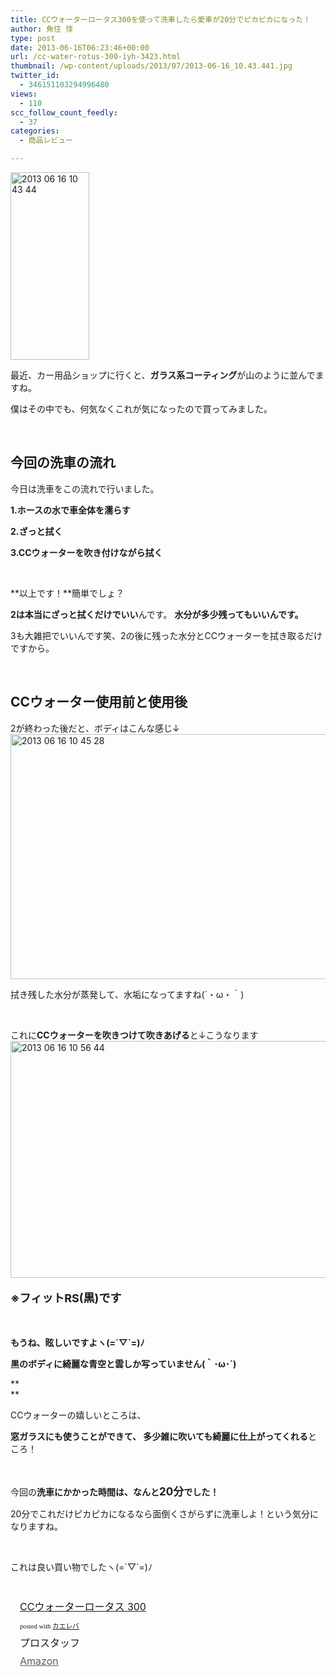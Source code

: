 ```yaml
---
title: CCウォーターロータス300を使って洗車したら愛車が20分でピカピカになった！
author: 魚住 惇
type: post
date: 2013-06-16T06:23:46+00:00
url: /cc-water-rotus-300-iyh-3423.html
thumbnail: /wp-content/uploads/2013/07/2013-06-16_10.43.441.jpg
twitter_id:
  - 346151103294996480
views:
  - 110
scc_follow_count_feedly:
  - 37
categories:
  - 商品レビュー

---
```

<img decoding="async" loading="lazy" title="2013-06-16_10.43.44.jpg" src="/wp-content/uploads/2013/06/2013-06-16_10.43.441.jpg" alt="2013 06 16 10 43 44" width="126" height="300" border="0" />

<!--more-->

最近、カー用品ショップに行くと、**ガラス系コーティング**が山のように並んでますね。

僕はその中でも、何気なくこれが気になったので買ってみました。

 

## 今回の洗車の流れ

今日は洗車をこの流れで行いました。

 **1.ホースの水で車全体を濡らす**

**2.ざっと拭く**

**3.CCウォーターを吹き付けながら拭く**

 

**以上です！**簡単でしょ？

**2は本当にざっと拭くだけでいい**んです。 **水分が多少残ってもいいんです。**

3も大雑把でいいんです笑、2の後に残った水分とCCウォーターを拭き取るだけですから。

 

## CCウォーター使用前と使用後

2が終わった後だと、ボディはこんな感じ↓<img decoding="async" loading="lazy" title="2013-06-16_10.45.28.jpg" src="/wp-content/uploads/2013/06/2013-06-16_10.45.28.jpg" alt="2013 06 16 10 45 28" width="600" height="392" border="0" /> 

拭き残した水分が蒸発して、水垢になってますね(´・ω・｀)

 

これに**CCウォーターを吹きつけて吹きあげる**と↓こうなります<img decoding="async" loading="lazy" title="2013-06-16_10.56.44.jpg" src="/wp-content/uploads/2013/06/2013-06-16_10.56.44.jpg" alt="2013 06 16 10 56 44" width="600" height="379" border="0" /> 

<p style="font-size: 18px;">
  <b>※フィットRS(黒)です</b>
</p>

 

**もうね、眩しいですよヽ(=´▽\`=)ﾉ**

**黒のボディに綺麗な青空と雲しか写っていません(｀･ω･´)**

**  
** 

CCウォーターの嬉しいところは、

**窓ガラスにも使うことができて、 多少雑に吹いても綺麗に仕上がってくれる**ところ！

 

今回の**洗車にかかった時間は、なんと<span style="font-size: 17px;">20分</span>でした！**

20分でこれだけピカピカになるなら面倒くさがらずに洗車しよ！という気分になりますね。

 

これは良い買い物でしたヽ(=´▽\`=)ﾉ

 

<div class="kaerebalink-box" style="text-align: left; padding-bottom: 20px; font-size: medium; /zoom: 1; overflow: hidden;">
  <div class="kaerebalink-image" style="float: left; margin: 0 15px 10px 0;">
    <a href="http://www.amazon.co.jp/exec/obidos/ASIN/B00BSMQ13O/jn050191-22/ref=nosim/" rel="nofollow" target="_blank"><img decoding="async" style="border: none;" src="http://ecx.images-amazon.com/images/I/41MIYY-kV6L._SL160_.jpg" alt="" /></a>
  </div>
  <div class="kaerebalink-info" style="line-height: 120%; /zoom: 1; overflow: hidden;">
    <div class="kaerebalink-name" style="margin-bottom: 10px; line-height: 120%;">
      <a href="http://www.amazon.co.jp/exec/obidos/ASIN/B00BSMQ13O/jn050191-22/ref=nosim/" rel="nofollow" target="_blank">CCウォーターロータス 300</a></p>
      <div class="kaerebalink-powered-date" style="font-size: 8pt; margin-top: 5px; font-family: verdana; line-height: 120%;">
        posted with <a href="http://kaereba.com" target="_blank">カエレバ</a>
      </div>
    </div>
    <div class="kaerebalink-detail" style="margin-bottom: 5px;">
      プロスタッフ
    </div>
    <div class="kaerebalink-link1" style="margin-top: 10px; opacity: .70; filter: alpha(opacity=70);">
      <div class="shoplinkamazon" style="display: inline; margin-right: 5px;">
        <a title="アマゾン" href="http://www.amazon.co.jp/gp/search?keywords=CC%83E%83H%81%5B%83%5E%81%5B%83%8D%81%5B%83%5E%83X&__mk_ja_JP=%83J%83%5E%83J%83i&tag=jn050191-22" rel="nofollow" target="_blank">Amazon</a>
      </div>
    </div>
  </div>
  <div class="booklink-footer" style="clear: left;">
     
  </div>
</div>